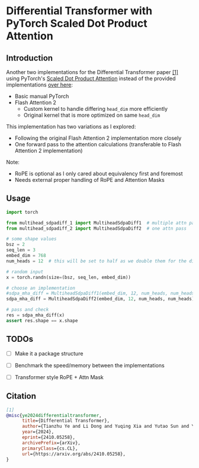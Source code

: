 # Differential Transformer with PyTorch Scaled Dot Product Attention

## Introduction
Another two implementations for the Differential Transformer paper [[1]](#citation) using PyTorch's
[Scaled Dot Product Attention](https://pytorch.org/docs/stable/generated/torch.nn.functional.scaled_dot_product_attention.html) instead
of the provided implementations [over here](https://github.com/microsoft/unilm/tree/master/Diff-Transformer): 
- Basic manual PyTorch
- Flash Attention 2 
  - Custom kernel to handle differing `head_dim` more efficiently
  - Original kernel that is more optimized on same `head_dim`

This implementation has two variations as I explored:
- Following the original Flash Attention 2 implementation more closely
- One forward pass to the attention calculations (transferable to Flash Attention 2 implementation)

Note:
- RoPE is optional as I only cared about equivalency first and foremost
- Needs external proper handling of RoPE and Attention Masks 


## Usage
```python
import torch

from multihead_sdpadiff_1 import MultiheadSdpaDiff1  # multiple attn passes
from multihead_sdpadiff_2 import MultiheadSdpaDiff2  # one attn pass

# some shape values
bsz = 2
seq_len = 3
embed_dim = 768
num_heads = 12  # this will be set to half as we double them for the diff 

# random input
x = torch.randn(size=(bsz, seq_len, embed_dim))

# choose an implementation
#sdpa_mha_diff = MultiheadSdpaDiff1(embed_dim, 12, num_heads, num_heads)
sdpa_mha_diff = MultiheadSdpaDiff2(embed_dim, 12, num_heads, num_heads)

# pass and check
res = sdpa_mha_diff(x)
assert res.shape == x.shape
```


## TODOs
- [ ] Make it a package structure
- [ ] Benchmark the speed/memory between the implementations
- [ ] Transformer style RoPE + Attn Mask


## Citation

```bibtex
[1]
@misc{ye2024differentialtransformer,
      title={Differential Transformer}, 
      author={Tianzhu Ye and Li Dong and Yuqing Xia and Yutao Sun and Yi Zhu and Gao Huang and Furu Wei},
      year={2024},
      eprint={2410.05258},
      archivePrefix={arXiv},
      primaryClass={cs.CL},
      url={https://arxiv.org/abs/2410.05258}, 
}
```
